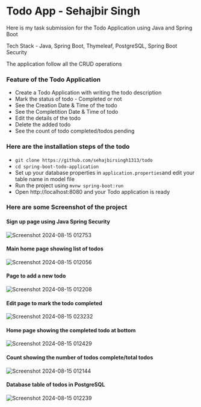 # Todo App - Sehajbir Singh

Here is my task submission for the Todo Application using Java and Spring Boot

Tech Stack - Java, Spring Boot, Thymeleaf, PostgreSQL, Spring Boot Security

The application follow all the CRUD operations

### Feature of the Todo Application
- Create a Todo Application with writing the todo description
- Mark the status of todo - Completed or not
- See the Creation Date & Time of the todo
- See the Completition Date & Time of todo
- Edit the details of the todo
- Delete the added todo
- See the count of todo completed/todos pending

### Here are the installation steps of the todo

- `git clone https://github.com/sehajbirsingh1313/todo`
- `cd spring-boot-todo-application`
- Set up your database properties in `application.properties`and edit your table name in model file
- Run the project using `mvnw spring-boot:run`
- Open http://localhost:8080 and your Todo application is ready

### Here are some Screenshot of the project

#### Sign up page using Java Spring Security
![Screenshot 2024-08-15 012753](https://github.com/user-attachments/assets/d86ac610-51cf-47d8-94c5-2968fd08f6c9)


#### Main home page showing list of todos
![Screenshot 2024-08-15 012056](https://github.com/user-attachments/assets/3094c8e1-27be-4d87-a8d1-97fdee35c3b0)


#### Page to add a new todo
![Screenshot 2024-08-15 012208](https://github.com/user-attachments/assets/f59c251c-2e22-4906-9edc-27c9801a7e22)


#### Edit page to mark the todo completed
![Screenshot 2024-08-15 023232](https://github.com/user-attachments/assets/dcd344a2-33f8-4e4c-8cfe-390b9007433e)


#### Home page showing the completed todo at bottom
![Screenshot 2024-08-15 012429](https://github.com/user-attachments/assets/f80853dc-58c8-4d1a-ac3e-14411979b0c4)


#### Count showing the number of todos complete/total todos
![Screenshot 2024-08-15 012144](https://github.com/user-attachments/assets/fcb2e390-a6ce-4d35-a131-fa58fa25dd59)


#### Database table of todos in PostgreSQL
![Screenshot 2024-08-15 012239](https://github.com/user-attachments/assets/05409e27-8024-4577-98e5-6534263d9be8)






